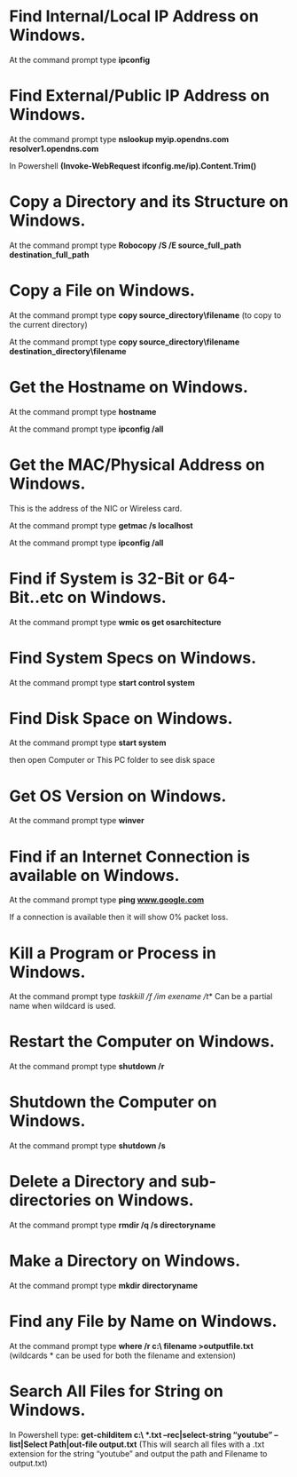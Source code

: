 # Find Internal/Local IP Address on Windows.

At the command prompt type **ipconfig**

# Find External/Public  IP Address on Windows.
 

At the command prompt type **nslookup myip.opendns.com resolver1.opendns.com**

In Powershell **(Invoke-WebRequest ifconfig.me/ip).Content.Trim()**
 

# Copy a Directory and its Structure on Windows.

At the command prompt type **Robocopy /S /E  source_full_path  destination_full_path**
 

# Copy a File on Windows.

At the command prompt type **copy source_directory\filename**
(to copy to the current directory)

At the command prompt type **copy source_directory\filename  destination_directory\filename**


# Get the Hostname on Windows.

At the command prompt type **hostname**

At the command prompt type **ipconfig /all**

 
# Get the MAC/Physical Address on Windows.

This is the address of the NIC or Wireless card.

At the command prompt type **getmac /s localhost**

At the command prompt type **ipconfig /all**


# Find if System is 32-Bit or 64-Bit..etc on Windows.


At the command prompt type **wmic os get osarchitecture**
 

# Find System Specs on Windows.

At the command prompt type **start control system**
 

# Find Disk Space on Windows.

At the command prompt type **start system**

then open Computer or This PC folder to see disk space
 

# Get OS Version on Windows.


At the command prompt type **winver**
 

# Find if an Internet Connection is available on Windows.
 

At the command prompt type **ping www.google.com**

If a connection is available then it will show 0% packet loss.

 

# Kill a Program or Process in Windows.

At the command prompt type **taskkill /f /im exename* /t**
Can be a partial name when wildcard is used.
 

# Restart the Computer on Windows.

At the command prompt type **shutdown /r**


# Shutdown the Computer on Windows.


At the command prompt type **shutdown /s**


# Delete a Directory and sub-directories on Windows.

At the command prompt type **rmdir /q /s directoryname**


# Make a Directory on Windows.
 

At the command prompt type **mkdir directoryname**


# Find any File by Name on Windows.

At the command prompt type **where /r c:\ filename >outputfile.txt**
(wildcards * can be used for both the filename and extension)


# Search All Files for String on Windows.

In Powershell type:
__get-childitem c:\ *.txt –rec|select-string “youtube” –list|Select Path|out-file output.txt__
(This will search all files with a .txt extension for the string “youtube” and output the path and
Filename to output.txt)
